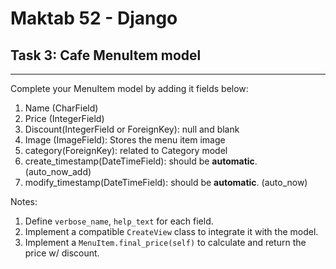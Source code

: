 # Maktab 52 - Django
## Task 3: Cafe MenuItem model

----    

Complete your MenuItem model by adding it fields below:  
1. Name (CharField) 
2. Price (IntegerField)
3. Discount(IntegerField or ForeignKey): null and blank 
4. Image (ImageField): Stores the menu item image
5. category(ForeignKey): related to Category model 
6. create_timestamp(DateTimeField): should be **automatic**. (auto_now_add)
7. modify_timestamp(DateTimeField): should be **automatic**. (auto_now)


Notes:
1. Define `verbose_name`, `help_text` for each field.
2. Implement a compatible `CreateView` class to integrate it with the model. 
3. Implement a `MenuItem.final_price(self)` to calculate and return the price w/ discount.
